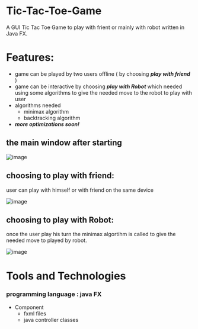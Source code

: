 # Tic-Tac-Toe-Game
A GUI Tic Tac Toe Game to play with frient or mainly with robot written in Java FX.

# Features:
- game can be played by two users offline ( by choosing ***play with friend*** )
- game can be interactive by choosing ***play with Robot*** which needed using some algorithms to give the needed move to the robot to play  with user
- algorithms needed
  - minimax algorithm
  - backtracking algorithm
- ***more optimizations soon!***

## the main window after starting

![image](https://github.com/MOSTAFA-MANSOUR72/Tic-Tac-Toe-Game/assets/149438807/3b83028f-0d9c-42d9-b293-daa622ddbbcc)

## choosing to play with friend:
user can play with himself or with friend on the same device

![image](https://github.com/MOSTAFA-MANSOUR72/Tic-Tac-Toe-Game/assets/149438807/3a75f064-805b-4666-8b2a-a8155c737814)

## choosing to play with Robot:
once the user play his turn the minimax algortihm is called to give the needed move to played by robot.

![image](https://github.com/MOSTAFA-MANSOUR72/Tic-Tac-Toe-Game/assets/149438807/55943288-1ab0-43da-997e-6b1b69e812c4)

# Tools and Technologies
### programming language : java FX
- Component
  - fxml files
  - java controller classes
 

